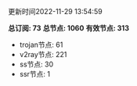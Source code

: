 更新时间2022-11-29 13:54:59

**总订阅: 73**
**总节点: 1060**
**有效节点: 313**
- trojan节点: 61
- v2ray节点: 221
- ss节点: 30
- ssr节点: 1
